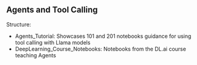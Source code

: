 ## Agents and Tool Calling

Structure:

- Agents_Tutorial: Showcases 101 and 201 notebooks guidance for using tool calling with Llama models
- DeepLearning_Course_Notebooks: Notebooks from the DL.ai course teaching Agents